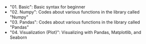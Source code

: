 - "01. Basic": Basic syntax for beginner  
- "02. Numpy": Codes about various functions in the library called "Numpy"
- "03. Pandas": Codes about various functions in the library called "Pandas"
- "04. Visualization (Plot)": Visualizing with Pandas, Matplotlib, and Seaborn

